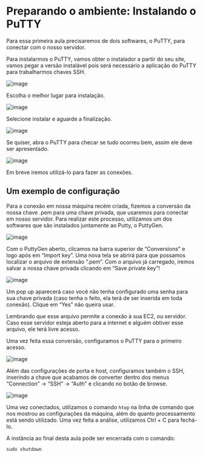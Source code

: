 # Preparando o ambiente: Instalando o PuTTY

Para essa primeira aula precisaremos de dois softwares, o PuTTY, para conectar com o nosso servidor.

Para instalarmos o PuTTY, vamos obter o instalador a partir do seu site, vamos pegar a versão instalável pois será necessário a aplicação do PuTTY para trabalharmos chaves SSH.

![image](https://user-images.githubusercontent.com/37785171/235198271-80929db7-37bd-4943-9910-c0a80e2bbc18.png)

Escolha o melhor lugar para instalação.

![image](https://user-images.githubusercontent.com/37785171/235198323-141b4d0d-f52c-4529-986e-100b7545e492.png)

Selecione instalar e aguarde a finalização.

![image](https://user-images.githubusercontent.com/37785171/235198348-a8f43020-aaaf-4efa-b8d7-ceb42b2a9cd3.png)

Se quiser, abra o PuTTY para checar se tudo ocorreu bem, assim ele deve ser apresentado.

![image](https://user-images.githubusercontent.com/37785171/235198378-e213397d-7eeb-4538-a4c4-e4fac0133e51.png)

Em breve iremos utilizá-lo para fazer as conexões.

## Um exemplo de configuração

Para a conexão em nossa máquina recém criada, fizemos a conversão da nossa chave .pem para uma chave privada, que usaremos para conectar em nosso servidor. Para realizar este processo, utilizamos um dos softwares que são instalados juntamente ao Putty, o PuttyGen.

![image](https://user-images.githubusercontent.com/37785171/235217417-2c912e07-2b67-4089-af93-928622376a06.png)

Com o PuttyGen aberto, clicamos na barra superior de “Conversions” e logo após em “Import key”. Uma nova tela se abrirá para que possamos localizar o arquivo de extensão “.pem”. Com o arquivo já carregado, iremos salvar a nossa chave privada clicando em “Save private key”!

![image](https://user-images.githubusercontent.com/37785171/235217494-f6617652-f264-49d6-9609-9ca6246b21ca.png)

Um pop up aparecerá caso você não tenha configurado uma senha para sua chave privada (caso tenha o feito, ela terá de ser inserida em toda conexão). Clique em “Yes” não queira usar.

Lembrando que esse arquivo permite a conexão à sua EC2, ou servidor. Caso esse servidor esteja aberto para a internet e alguém obtiver esse arquivo, ele terá livre acesso.

Uma vez feita essa conversão, configuramos o PuTTY para o primeiro acesso.

![image](https://user-images.githubusercontent.com/37785171/235217678-ca2592ed-3952-48f4-8401-1a549cd38111.png)

Além das configurações de porta e host, configuramos também o SSH, inserindo a chave que acabamos de converter dentro dos menus “Connection” -> “SSH” -> “Auth” e clicando no botão de browse.

![image](https://user-images.githubusercontent.com/37785171/235217782-e522706c-fba9-4553-b7db-ea23e0aaf04c.png)

Uma vez conectados, utilizamos o comando `htop` na linha de comando que nos mostrou as configurações da máquina, além do quanto processamento está sendo utilizado. Uma vez feita a análise, utilizamos Ctrl + C para fechá-lo.

A instância ao final desta aula pode ser encerrada com o comando:
```shell
sudo shutdown
```
